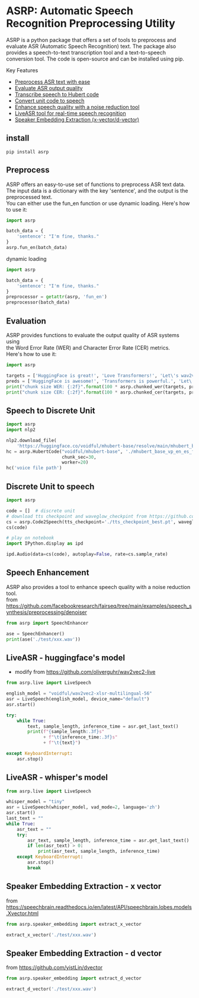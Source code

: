 # ASRP: Automatic Speech Recognition Preprocessing Utility

ASRP is a python package that offers a set of tools to preprocess and evaluate ASR (Automatic Speech Recognition) text.
The package also provides a speech-to-text transcription tool and a text-to-speech conversion tool. The code is
open-source and can be installed using pip.

Key Features

- [Preprocess ASR text with ease](#preprocess)
- [Evaluate ASR output quality](#Evaluation)
- [Transcribe speech to Hubert code](#speech-to-discrete-unit)
- [Convert unit code to speech](#discrete-unit-to-speech)
- [Enhance speech quality with a noise reduction tool](#speech-enhancement)
- [LiveASR tool for real-time speech recognition](#liveasr---huggingfaces-model)
- [Speaker Embedding Extraction (x-vector/d-vector)](#speaker-embedding-extraction---x-vector)

## install

`pip install asrp`

## Preprocess

ASRP offers an easy-to-use set of functions to preprocess ASR text data.   
The input data is a dictionary with the key 'sentence', and the output is the preprocessed text.     
You can either use the fun_en function or use dynamic loading.
Here's how to use it:

```python
import asrp

batch_data = {
    'sentence': "I'm fine, thanks."
}
asrp.fun_en(batch_data)
```

dynamic loading

```python
import asrp

batch_data = {
    'sentence': "I'm fine, thanks."
}
preprocessor = getattr(asrp, 'fun_en')
preprocessor(batch_data)
```

## Evaluation

ASRP provides functions to evaluate the output quality of ASR systems using     
the Word Error Rate (WER) and 
Character Error Rate (CER) metrics.   
Here's how to use it:

```python
import asrp

targets = ['HuggingFace is great!', 'Love Transformers!', 'Let\'s wav2vec!']
preds = ['HuggingFace is awesome!', 'Transformers is powerful.', 'Let\'s finetune wav2vec!']
print("chunk size WER: {:2f}".format(100 * asrp.chunked_wer(targets, preds, chunk_size=None)))
print("chunk size CER: {:2f}".format(100 * asrp.chunked_cer(targets, preds, chunk_size=None)))
```

## Speech to Discrete Unit

```python
import asrp
import nlp2

nlp2.download_file(
    'https://huggingface.co/voidful/mhubert-base/resolve/main/mhubert_base_vp_en_es_fr_it3_L11_km1000.bin', './')
hc = asrp.HubertCode("voidful/mhubert-base", './mhubert_base_vp_en_es_fr_it3_L11_km1000.bin', 11,
                     chunk_sec=30,
                     worker=20)
hc('voice file path')
```

## Discrete Unit to speech

```python
import asrp

code = []  # discrete unit
# download tts checkpoint and waveglow_checkpint from https://github.com/pytorch/fairseq/tree/main/examples/textless_nlp/gslm/unit2speech
cs = asrp.Code2Speech(tts_checkpoint='./tts_checkpoint_best.pt', waveglow_checkpint='waveglow_256channels_new.pt')
cs(code)

# play on notebook
import IPython.display as ipd

ipd.Audio(data=cs(code), autoplay=False, rate=cs.sample_rate)
```

## Speech Enhancement
ASRP also provides a tool to enhance speech quality with a noise reduction tool.  
from https://github.com/facebookresearch/fairseq/tree/main/examples/speech_synthesis/preprocessing/denoiser

```python
from asrp import SpeechEnhancer

ase = SpeechEnhancer()
print(ase('./test/xxx.wav'))
```

## LiveASR - huggingface's model

* modify from https://github.com/oliverguhr/wav2vec2-live

```python
from asrp.live import LiveSpeech

english_model = "voidful/wav2vec2-xlsr-multilingual-56"
asr = LiveSpeech(english_model, device_name="default")
asr.start()

try:
    while True:
        text, sample_length, inference_time = asr.get_last_text()
        print(f"{sample_length:.3f}s"
              + f"\t{inference_time:.3f}s"
              + f"\t{text}")

except KeyboardInterrupt:
    asr.stop()
```

## LiveASR - whisper's model

```python
from asrp.live import LiveSpeech

whisper_model = "tiny"
asr = LiveSpeech(whisper_model, vad_mode=2, language='zh')
asr.start()
last_text = ""
while True:
    asr_text = ""
    try:
        asr_text, sample_length, inference_time = asr.get_last_text()
        if len(asr_text) > 0:
            print(asr_text, sample_length, inference_time)
    except KeyboardInterrupt:
        asr.stop()
        break

```

## Speaker Embedding Extraction - x vector
from https://speechbrain.readthedocs.io/en/latest/API/speechbrain.lobes.models.Xvector.html  
```python
from asrp.speaker_embedding import extract_x_vector

extract_x_vector('./test/xxx.wav')
```

## Speaker Embedding Extraction - d vector
from https://github.com/yistLin/dvector   

```python
from asrp.speaker_embedding import extract_d_vector

extract_d_vector('./test/xxx.wav')
```
